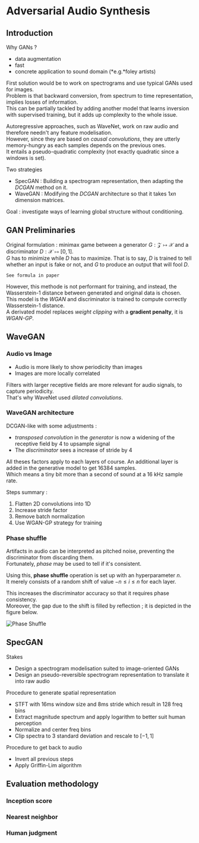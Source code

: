 # Adversarial Audio Synthesis


## Introduction

Why GANs ?
* data augmentation
* fast
* concrete application to sound domain (*e.g.*foley artists)

First solution would be to work on spectrograms and use typical GANs used for images. <br>
Problem is that backward conversion, from spectrum to time representation, implies losses of information. <br>
This can be partially tackled by adding another model that learns inversion with supervised training, but it adds up complexity to the whole issue.

Autoregressive approaches, such as WaveNet, work on raw audio and therefore needn't any feature modelisation. <br>
However, since they are based on *causal convolutions*, they are utterly memory-hungry as each samples depends on the previous ones. <br>
It entails a pseudo-quadratic complexity (not exactly quadratic since a windows is set).

Two strategies
- SpecGAN : Building a spectrogram representation, then adapting the *DCGAN* method on it.
- WaveGAN : Modifying the *DCGAN* architecture so that it takes $1 x n$ dimension matrices.

Goal : investigate ways of learning global structure without conditioning.


## GAN Preliminaries

Original formulation : minimax game between a generator $G : \mathcal{Z} \mapsto \mathcal{X}$ and a discriminator $D : \mathcal{X} \mapsto [0,1]$. <br>
$G$ has to minimize while $D$ has to maximize. That is to say, $D$ is trained to tell whether an input is fake or not, and $G$ to produce an output that will fool $D$.

`See formula in paper`

However, this methode is not performant for training, and instead, the Wasserstein-1 distance between generated and original data is chosen. <br>
This model is the *WGAN* and discriminator is trained to compute correctly Wasserstein-1 distance. <br>
A derivated model replaces *weight clipping* with a **gradient penalty**,  it is *WGAN-GP*.


## WaveGAN

### Audio vs Image

- Audio is more likely to show periodicity than images
- Images are more locally correlated

Filters with larger receptive fields are more relevant for audio signals, to capture periodicity. <br>
That's why WaveNet used *dilated convolutions*.

### WaveGAN architecture

DCGAN-like with some adjustments :
- *transposed convolution* in the *generator* is now a widening of the receptive field by 4 to upsample signal
- The *discriminator* sees a increase of stride by 4

All theses factors apply to each layers of course. An additional layer is added in the generative model to get 16384 samples. <br>
Which means a tiny bit more than a second of sound at a 16 kHz sample rate.

Steps summary :
1. Flatten 2D convolutions into 1D
2. Increase stride factor
3. Remove batch normalization
4. Use WGAN-GP strategy for training 

### Phase shuffle

Artifacts in audio can be interpreted as pitched noise, preventing the discriminator from discarding them. <br>
Fortunately, *phase* may be used to tell if it's consistent.

Using this, **phase shuffle** operation is set up with an hyperparameter $n$. <br>
It merely consists of a random shift of value $-n \leq i \leq n$ for each layer.

This increases the discriminator accuracy so that it requires phase consistency. <br>
Moreover, the gap due to the shift is filled by reflection ; it is depicted in the figure below.

![Phase Shuffle](https://gitgud.io/polochinoc/internship/raw/master/resources/notes/images/phase_shuffle.png)


## SpecGAN

Stakes
* Design a spectrogram modelisation suited to image-oriented GANs
* Design an pseudo-reversible spectrogram representation to translate it into raw audio

Procedure to generate spatial representation
- STFT with 16ms window size and 8ms stride which result in 128 freq bins
- Extract magnitude spectrum and apply logarithm to better suit human perception
- Normalize and center freq bins
- Clip spectra to 3 standard deviation and rescale to $[-1, 1]$

Procedure to get back to audio
- Invert all previous steps
- Apply Griffin-Lim algorithm

## Evaluation methodology

### Inception score

### Nearest neighbor

### Human judgment
